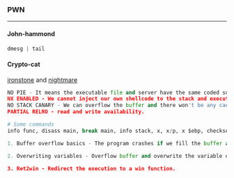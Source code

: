 ### PWN 

---

#### John-hammond

```py
dmesg | tail
```

#### Crypto-cat

[ironstone](https://ir0nstone.gitbook.io/notes/other/pwntools) and [nightmare](https://guyinatuxedo.github.io/)

```py
NO PIE - It means the executable file and server have the same coded source file and won't change each time the program loads. When Position Independent Executables (PIE) is enabled in an ELF (Executable and Linkable Format) file, it means that the executable is designed to be loaded into memory at any address and still execute correctly. 
NX ENABLED - We cannot inject our own shellcode to the stack and execute it.
NO STACK CANARY - We can overflow the buffer and there won't be any canaries.
PARTIAL RELRO - read and write availability.
```

```py
# Some commands
info func, disass main, break main, info stack, x, x/p, x $ebp, checksec

1. Buffer overflow basics - The program crashes if we fill the buffer and exceed it because the other important stack values like base pointer, return pointer etc gets overwritten.

2. Overwriting variables - Overflow buffer and overwrite the variable on stack. We can set the variable with a debugger if it's remote, otherwise pass a payload.

3. Ret2win - Redirect the execution to a win function.

```
